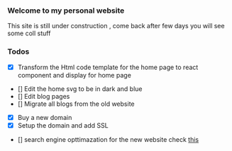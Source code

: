 ### Welcome to my personal website

This site is still under construction , come back after few days you will see some coll stuff

### Todos

- [x] Transform the Html code template for the home page to react component and display for home page
- [] Edit the home svg to be in dark and blue
- [] Edit blog pages 
- [] Migrate all blogs from the old website
- [x] Buy a new domain 
- [x] Setup the domain and add SSL
- [] search engine opttimazation for the new website check [this](https://gregberge.com/blog/gatsby-seo)
